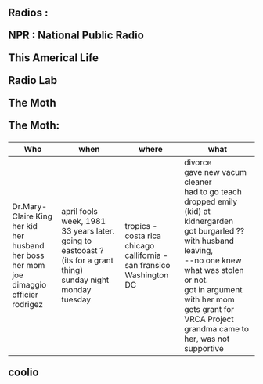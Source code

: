 <h2> Radios :

NPR : National Public Radio

This Americal Life

Radio Lab

The Moth


The Moth:

| Who                                                                                                                   | when                                                                                                                                     | where                                                                                | what                                                                                                                                                                                                                                                                                                            |
| --------------------------------------------------------------------------------------------------------------------- | ---------------------------------------------------------------------------------------------------------------------------------------- | ------------------------------------------------------------------------------------ | --------------------------------------------------------------------------------------------------------------------------------------------------------------------------------------------------------------------------------------------------------------------------------------------------------------- |
| Dr.Mary-Claire King<br />her kid<br />her husband<br />her boss<br />her mom<br />joe dimaggio<br />officier rodrigez | april fools week, 1981<br />33 years later.<br />going to eastcoast ? (its for a grant thing)<br />sunday night<br />monday<br />tuesday | tropics - costa rica<br />chicago<br />callifornia - san fransico<br />Washington DC | divorce<br />gave new vacum cleaner<br />had to go teach<br />dropped emily (kid) at kidnergarden<br />got burgarled ?? with husband leaving, <br />--no one knew what was stolen or not.<br />got in argument with her mom<br />gets grant for VRCA Project<br />grandma came to her, was not supportive<br /> |

coolio
